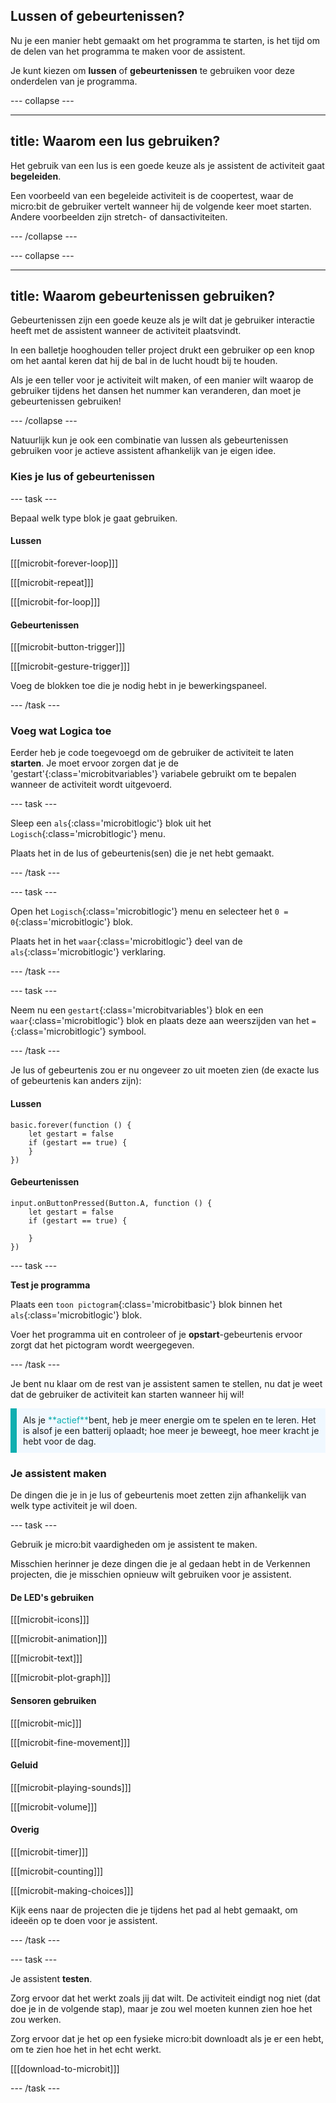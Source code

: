 ## Lussen of gebeurtenissen?

Nu je een manier hebt gemaakt om het programma te starten, is het tijd om de delen van het programma te maken voor de assistent.

Je kunt kiezen om **lussen** of **gebeurtenissen** te gebruiken voor deze onderdelen van je programma.

--- collapse ---

---

title: Waarom een lus gebruiken?
---

Het gebruik van een lus is een goede keuze als je assistent de activiteit gaat **begeleiden**.

Een voorbeeld van een begeleide activiteit is de coopertest, waar de micro:bit de gebruiker vertelt wanneer hij de volgende keer moet starten. Andere voorbeelden zijn stretch- of dansactiviteiten.

--- /collapse ---

--- collapse ---

---

title: Waarom gebeurtenissen gebruiken?
---

Gebeurtenissen zijn een goede keuze als je wilt dat je gebruiker interactie heeft met de assistent wanneer de activiteit plaatsvindt.

In een balletje hooghouden teller project drukt een gebruiker op een knop om het aantal keren dat hij de bal in de lucht houdt bij te houden.

Als je een teller voor je activiteit wilt maken, of een manier wilt waarop de gebruiker tijdens het dansen het nummer kan veranderen, dan moet je gebeurtenissen gebruiken!

--- /collapse ---

Natuurlijk kun je ook een combinatie van lussen als gebeurtenissen gebruiken voor je actieve assistent afhankelijk van je eigen idee.

### Kies je lus of gebeurtenissen

--- task ---

Bepaal welk type blok je gaat gebruiken.

#### Lussen

[[[microbit-forever-loop]]]

[[[microbit-repeat]]]

[[[microbit-for-loop]]]

#### Gebeurtenissen

[[[microbit-button-trigger]]]

[[[microbit-gesture-trigger]]]

Voeg de blokken toe die je nodig hebt in je bewerkingspaneel.

--- /task ---

### Voeg wat Logica toe

Eerder heb je code toegevoegd om de gebruiker de activiteit te laten **starten**. Je moet ervoor zorgen dat je de 'gestart'{:class='microbitvariables'} variabele gebruikt om te bepalen wanneer de activiteit wordt uitgevoerd.

--- task ---

Sleep een `als`{:class='microbitlogic'} blok uit het `Logisch`{:class='microbitlogic'} menu.

Plaats het in de lus of gebeurtenis(sen) die je net hebt gemaakt.

--- /task ---

--- task ---

Open het `Logisch`{:class='microbitlogic'} menu en selecteer het `0 = 0`{:class='microbitlogic'} blok.

Plaats het in het `waar`{:class='microbitlogic'} deel van de `als`{:class='microbitlogic'} verklaring.

--- /task ---

--- task ---

Neem nu een `gestart`{:class='microbitvariables'} blok en een `waar`{:class='microbitlogic'} blok en plaats deze aan weerszijden van het `=`{:class='microbitlogic'} symbool.

--- /task ---

Je lus of gebeurtenis zou er nu ongeveer zo uit moeten zien (de exacte lus of gebeurtenis kan anders zijn):

#### Lussen

```microbit
basic.forever(function () {
    let gestart = false
    if (gestart == true) {
    }
})
```

#### Gebeurtenissen

```microbit
input.onButtonPressed(Button.A, function () {
    let gestart = false
    if (gestart == true) {
    	
    }
})
```

--- task ---

**Test je programma**

Plaats een `toon pictogram`{:class='microbitbasic'} blok binnen het `als`{:class='microbitlogic'} blok.

Voer het programma uit en controleer of je **opstart**-gebeurtenis ervoor zorgt dat het pictogram wordt weergegeven.

--- /task ---

Je bent nu klaar om de rest van je assistent samen te stellen, nu dat je weet dat de gebruiker de activiteit kan starten wanneer hij wil!

<p style="border-left: solid; border-width:10px; border-color: #0faeb0; background-color: aliceblue; padding: 10px;">
  Als je <span style="color: #0faeb0">**actief**</span>bent, heb je meer energie om te spelen en te leren. Het is alsof je een batterij oplaadt; hoe meer je beweegt, hoe meer kracht je hebt voor de dag.
</p>

### Je assistent maken

De dingen die je in je lus of gebeurtenis moet zetten zijn afhankelijk van welk type activiteit je wil doen.

--- task ---

Gebruik je micro:bit vaardigheden om je assistent te maken.

Misschien herinner je deze dingen die je al gedaan hebt in de Verkennen projecten, die je misschien opnieuw wilt gebruiken voor je assistent.

#### De LED's gebruiken

[[[microbit-icons]]]

[[[microbit-animation]]]

[[[microbit-text]]]

[[[microbit-plot-graph]]]

#### Sensoren gebruiken

[[[microbit-mic]]]

[[[microbit-fine-movement]]]

#### Geluid

[[[microbit-playing-sounds]]]

[[[microbit-volume]]]

#### Overig

[[[microbit-timer]]]

[[[microbit-counting]]]

[[[microbit-making-choices]]]

Kijk eens naar de projecten die je tijdens het pad al hebt gemaakt, om ideeën op te doen voor je assistent.

--- /task ---

--- task ---

Je assistent **testen**.

Zorg ervoor dat het werkt zoals jij dat wilt. De activiteit eindigt nog niet (dat doe je in de volgende stap), maar je zou wel moeten kunnen zien hoe het zou werken.

Zorg ervoor dat je het op een fysieke micro:bit downloadt als je er een hebt, om te zien hoe het in het echt werkt.

[[[download-to-microbit]]]

--- /task ---
